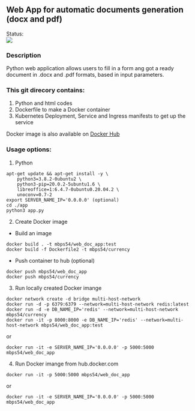 ## Web App for automatic documents generation (docx and pdf)
Status:<br><img src="https://github.com/mbps54/web_doc_app/actions/workflows/ci-process.yaml/badge.svg"><br>
### Description
Python web application allows users to fill in a form ang got a ready document in .docx and .pdf formats, based in input parameters.

### This git direcory contains:
1. Python and html codes
2. Dockerfile to make a Docker container
3. Kubernetes Deployment, Service and Ingress manifests to get up the service

Docker image is also available on [Docker Hub](https://hub.docker.com/r/mbps54/web_doc_app)

### Usage options:
1. Python
```
apt-get update && apt-get install -y \
    python3=3.8.2-0ubuntu2 \
    python3-pip=20.0.2-5ubuntu1.6 \
    libreoffice=1:6.4.7-0ubuntu0.20.04.2 \
    unoconv=0.7-2
export SERVER_NAME_IP='0.0.0.0' (optional)
cd ./app
python3 app.py
```

2. Create Docker image
- Build an image
```
docker build . -t mbps54/web_doc_app:test
docker build -f Dockerfile2 -t mbps54/currency
```
- Push container to hub (optional)
```
docker push mbps54/web_doc_app
docker push mbps54/currency
```

3. Run locally created Docker imange
```
docker network create -d bridge multi-host-network
docker run -d -p 6379:6379 --network=multi-host-network redis:latest
docker run -d -e DB_NAME_IP='redis' --network=multi-host-network mbps54/currency
docker run -it -p 8000:8000 -e DB_NAME_IP='redis' --network=multi-host-network mbps54/web_doc_app:test
```
or
```
docker run -it -e SERVER_NAME_IP='0.0.0.0' -p 5000:5000 mbps54/web_doc_app
```

4. Run Docker imange from hub.docker.com
```
docker run -it -p 5000:5000 mbps54/web_doc_app
```
or
```
docker run -it -e SERVER_NAME_IP='0.0.0.0' -p 5000:5000 mbps54/web_doc_app
```
